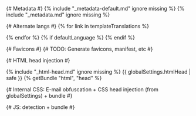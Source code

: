 <meta charset="UTF-8" />
<meta name="viewport" content="width=device-width, initial-scale=1.0" />
<meta name="generator" content="{{ eleventy.generator }}" />
<meta name="generator" content="poko" />

{# Metadata #}
{% include "_metadata-default.md" ignore missing %}
{% include "_metadata.md" ignore missing %}

{# Alternate langs #}
{% for link in templateTranslations %}

<link rel="alternate" hreflang="{{link.lang}}" href="{{baseUrl}}{{link.url}}" />
{% endfor %}
{% if defaultLanguage %}
<link rel="alternate" hreflang="x-default" href="{{baseUrl}}{{defaultLanguage.url}}" />
{% endif %}

{# Favicons #} {# TODO: Generate favicons, manifest, etc #}

{# HTML head injection #}

{% include "_html-head.md" ignore missing %}
{{ globalSettings.htmlHead | safe }}
{% getBundle "html", "head" %}

{# Internal CSS: E-mail obfuscation + CSS head injection (from globalSettings) + bundle #}

<style>
a[href^="mailto:"] b {display: none;}
{{ globalSettings.cssHead | safe }}
{% getBundle "css" %}
</style>

{# JS: detection + bundle #}

<script>
(function(H){H.className=H.className.replace(/\bno-js\b/,'js')})(document.documentElement)
{% getBundle "js" %}
</script>
